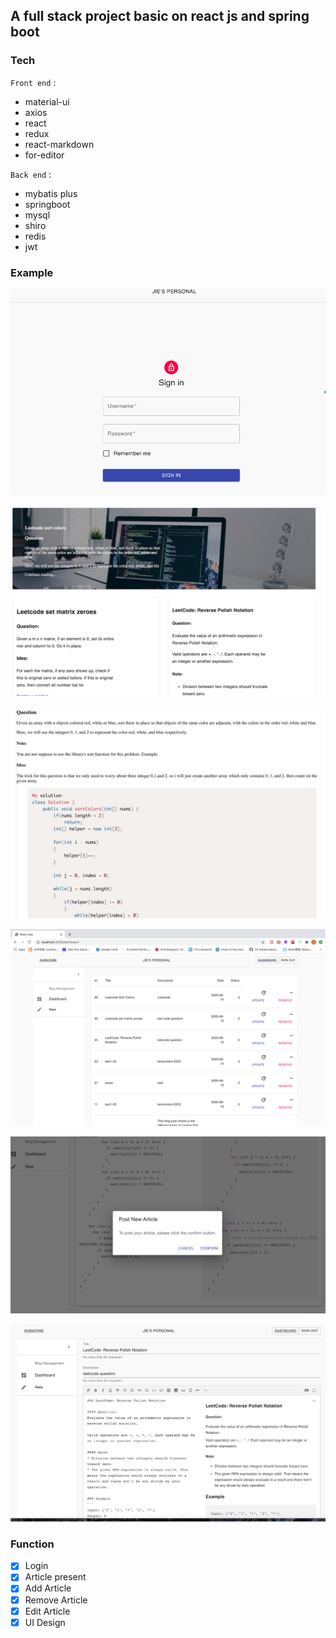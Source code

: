 ## A full stack project basic on react js and spring boot

### Tech

`Front end` : 
* material-ui
* axios
* react
* redux
* react-markdown
* for-editor

`Back end` : 
* mybatis plus
* springboot
* mysql
* shiro
* redis
* jwt


### Example

<p align="center">
	<a><img src="/client/src/img/login.png"></a>
</p>
<p align="center">
	<a><img src="/client/src/img/blog.png"></a>
</p>
<p align="center">
	<a><img src="/client/src/img/present.png"></a>
</p>
<p align="center">
	<a><img src="/client/src/img/dash.png"></a>
</p>
<p align="center">
	<a><img src="/client/src/img/post.png"></a>
</p>
<p align="center">
	<a><img src="/client/src/img/edit.png"></a>
</p>


### Function
* [x] Login
* [x] Article present
* [x] Add Article
* [x] Remove Article
* [x] Edit Article
* [x] UI Design
